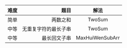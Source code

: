 | 难度 | 题目 | 解法 |
| :-----| ----: | :----: |
| 简单| 两数之和 | TwoSum |
| 中等 | 无重复字符的最长子串 | TwoSum |
| 中等 | 最长回文子串 | MaxHuiWenSubArr |